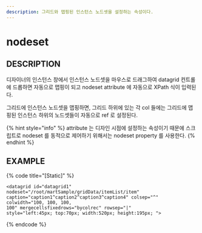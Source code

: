 ```yaml
---
description: 그리드와 맵핑된 인스턴스 노드셋을 설정하는 속성이다.
---
```


# nodeset

## DESCRIPTION

디자이너의 인스턴스 창에서 인스턴스 노드셋을 마우스로 드래그하여 datagrid 컨트롤에 드롭하면 자동으로 맵핑이 되고 nodeset attribute 에 자동으로 XPath 식이 입력된다. 

그리드에 인스턴스 노드셋을 맵핑하면, 그리드 하위에 있는 각 col 들에는 그리드에 맵핑된 인스턴스 하위의 노드셋들이 자동으로 ref 로 설정된다.

{% hint style="info" %}
attribute 는 디자인 시점에 설정하는 속성이기 때문에 스크립트로 nodeset 를 동적으로 제어하기 위해서는 nodeset property 를 사용한다.
{% endhint %}

## EXAMPLE

{% code title="\[Static\]" %}
```markup
<datagrid id="datagrid1" nodeset="/root/martSample/gridData/itemList/item" 
caption="caption1^caption2^caption3^caption4" colsep="^" colwidth="100, 100, 100, 
100" mergecellsfixedrows="bycolrec" rowsep="|" 
style="left:45px; top:70px; width:520px; height:195px; ">
```
{% endcode %}

